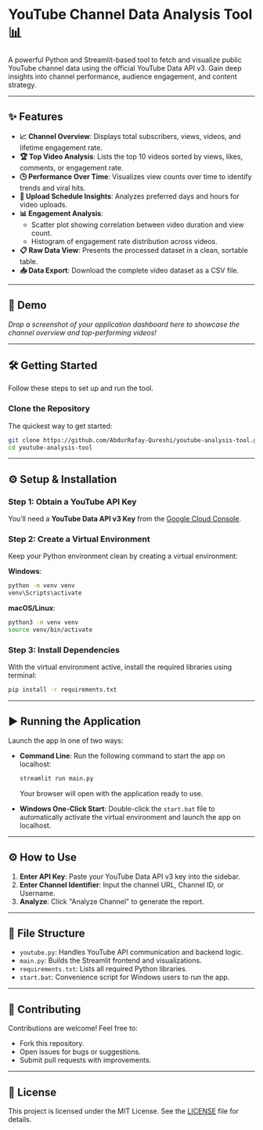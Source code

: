 # YouTube Channel Data Analysis Tool 📊

A powerful Python and Streamlit-based tool to fetch and visualize public YouTube channel data using the official YouTube Data API v3. Gain deep insights into channel performance, audience engagement, and content strategy.

---

## ✨ Features

- **📈 Channel Overview**: Displays total subscribers, views, videos, and lifetime engagement rate.
- **🏆 Top Video Analysis**: Lists the top 10 videos sorted by views, likes, comments, or engagement rate.
- **🕒 Performance Over Time**: Visualizes view counts over time to identify trends and viral hits.
- **📅 Upload Schedule Insights**: Analyzes preferred days and hours for video uploads.
- **📊 Engagement Analysis**:
  - Scatter plot showing correlation between video duration and view count.
  - Histogram of engagement rate distribution across videos.
- **📋 Raw Data View**: Presents the processed dataset in a clean, sortable table.
- **📥 Data Export**: Download the complete video dataset as a CSV file.

---

## 🚀 Demo

*Drop a screenshot of your application dashboard here to showcase the channel overview and top-performing videos!*

---

## 🛠️ Getting Started

Follow these steps to set up and run the tool.

### Clone the Repository
The quickest way to get started:

```bash
git clone https://github.com/AbdurRafay-Qureshi/youtube-analysis-tool.git
cd youtube-analysis-tool
```

---

## ⚙️ Setup & Installation

### Step 1: Obtain a YouTube API Key
You’ll need a **YouTube Data API v3 Key** from the [Google Cloud Console](https://console.cloud.google.com/).

### Step 2: Create a Virtual Environment
Keep your Python environment clean by creating a virtual environment:

**Windows**:
```bash
python -m venv venv
venv\Scripts\activate
```

**macOS/Linux**:
```bash
python3 -m venv venv
source venv/bin/activate
```

### Step 3: Install Dependencies
With the virtual environment active, install the required libraries using terminal:

```bash
pip install -r requirements.txt
```

---

## ▶️ Running the Application

Launch the app in one of two ways:

- **Command Line**: Run the following command to start the app on localhost:
  ```bash
  streamlit run main.py
  ```
  Your browser will open with the application ready to use.

- **Windows One-Click Start**: Double-click the `start.bat` file to automatically activate the virtual environment and launch the app on localhost.

---

## ⚙️ How to Use

1. **Enter API Key**: Paste your YouTube Data API v3 key into the sidebar.
2. **Enter Channel Identifier**: Input the channel URL, Channel ID, or Username.
3. **Analyze**: Click "Analyze Channel" to generate the report.

---

## 📂 File Structure

- `youtube.py`: Handles YouTube API communication and backend logic.
- `main.py`: Builds the Streamlit frontend and visualizations.
- `requirements.txt`: Lists all required Python libraries.
- `start.bat`: Convenience script for Windows users to run the app.

---

## 🤝 Contributing

Contributions are welcome! Feel free to:
- Fork this repository.
- Open issues for bugs or suggestions.
- Submit pull requests with improvements.

---

## 📜 License

This project is licensed under the MIT License. See the [LICENSE](LICENSE) file for details.
